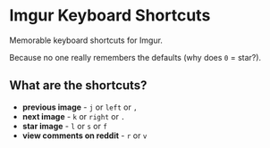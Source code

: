 # Imgur Keyboard Shortcuts

Memorable keyboard shortcuts for Imgur.

Because no one really remembers the defaults (why does `0` = star?).

## What are the shortcuts?

- **previous image** - `j` or `left` or `,`
- **next image** - `k` or `right` or `.`
- **star image** - `l` or `s` or `f`
- **view comments on reddit** - `r` or `v`
